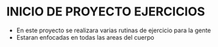 # INICIO DE PROYECTO EJERCICIOS
- En este proyecto se realizara varias rutinas de ejercicio para la gente
- Estaran enfocadas en todas las areas del cuerpo